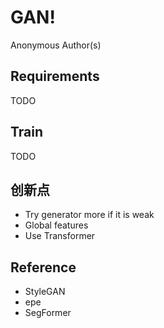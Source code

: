 # GAN!

Anonymous Author(s)

## Requirements

TODO

## Train

TODO

## 创新点
+ Try generator more if it is weak
+ Global features
+ Use Transformer

## Reference

+ StyleGAN
+ epe
+ SegFormer